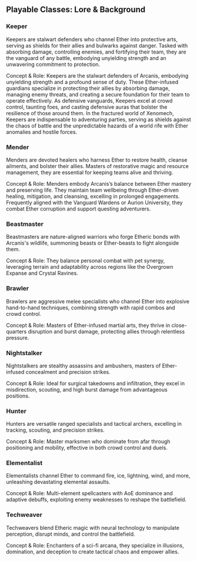 ## Playable Classes: Lore & Background

### Keeper
Keepers are stalwart defenders who channel Ether into protective arts, serving as shields for their allies and bulwarks against danger. Tasked with absorbing damage, controlling enemies, and fortifying their team, they are the vanguard of any battle, embodying unyielding strength and an unwavering commitment to protection.

Concept & Role: Keepers are the stalwart defenders of Arcanis, embodying unyielding strength and a profound sense of duty. These Ether-infused guardians specialize in protecting their allies by absorbing damage, managing enemy threats, and creating a secure foundation for their team to operate effectively. As defensive vanguards, Keepers excel at crowd control, taunting foes, and casting defensive auras that bolster the resilience of those around them. In the fractured world of Xenomech, Keepers are indispensable to adventuring parties, serving as shields against the chaos of battle and the unpredictable hazards of a world rife with Ether anomalies and hostile forces.

### Mender
Menders are devoted healers who harness Ether to restore health, cleanse ailments, and bolster their allies. Masters of restorative magic and resource management, they are essential for keeping teams alive and thriving.

Concept & Role: Menders embody Arcanis’s balance between Ether mastery and preserving life. They maintain team wellbeing through Ether-driven healing, mitigation, and cleansing, excelling in prolonged engagements. Frequently aligned with the Vanguard Wardens or Aurion University, they combat Ether corruption and support questing adventurers.

### Beastmaster
Beastmasters are nature-aligned warriors who forge Etheric bonds with Arcanis's wildlife, summoning beasts or Ether-beasts to fight alongside them.

Concept & Role: They balance personal combat with pet synergy, leveraging terrain and adaptability across regions like the Overgrown Expanse and Crystal Ravines.

### Brawler
Brawlers are aggressive melee specialists who channel Ether into explosive hand-to-hand techniques, combining strength with rapid combos and crowd control.

Concept & Role: Masters of Ether-infused martial arts, they thrive in close-quarters disruption and burst damage, protecting allies through relentless pressure.

### Nightstalker
Nightstalkers are stealthy assassins and ambushers, masters of Ether-infused concealment and precision strikes.

Concept & Role: Ideal for surgical takedowns and infiltration, they excel in misdirection, scouting, and high burst damage from advantageous positions.

### Hunter
Hunters are versatile ranged specialists and tactical archers, excelling in tracking, scouting, and precision strikes.

Concept & Role: Master marksmen who dominate from afar through positioning and mobility, effective in both crowd control and duels.

### Elementalist
Elementalists channel Ether to command fire, ice, lightning, wind, and more, unleashing devastating elemental assaults.

Concept & Role: Multi-element spellcasters with AoE dominance and adaptive debuffs, exploiting enemy weaknesses to reshape the battlefield.

### Techweaver
Techweavers blend Etheric magic with neural technology to manipulate perception, disrupt minds, and control the battlefield.

Concept & Role: Enchanters of a sci-fi arcana, they specialize in illusions, domination, and deception to create tactical chaos and empower allies.


